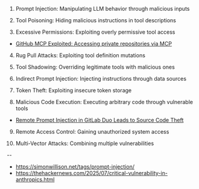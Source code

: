 1. Prompt Injection: Manipulating LLM behavior through malicious inputs

2. Tool Poisoning: Hiding malicious instructions in tool descriptions

3. Excessive Permissions: Exploiting overly permissive tool access
  - [GitHub MCP Exploited: Accessing private repositories via MCP](https://invariantlabs.ai/blog/mcp-github-vulnerability)

4. Rug Pull Attacks: Exploiting tool definition mutations

5. Tool Shadowing: Overriding legitimate tools with malicious ones

6. Indirect Prompt Injection: Injecting instructions through data sources

7. Token Theft: Exploiting insecure token storage

8. Malicious Code Execution: Executing arbitrary code through vulnerable tools
  - [Remote Prompt Injection in GitLab Duo Leads to Source Code Theft](https://www.legitsecurity.com/blog/remote-prompt-injection-in-gitlab-duo)

9. Remote Access Control: Gaining unauthorized system access

10. Multi-Vector Attacks: Combining multiple vulnerabilities

--

- https://simonwillison.net/tags/prompt-injection/  
- https://thehackernews.com/2025/07/critical-vulnerability-in-anthropics.html

